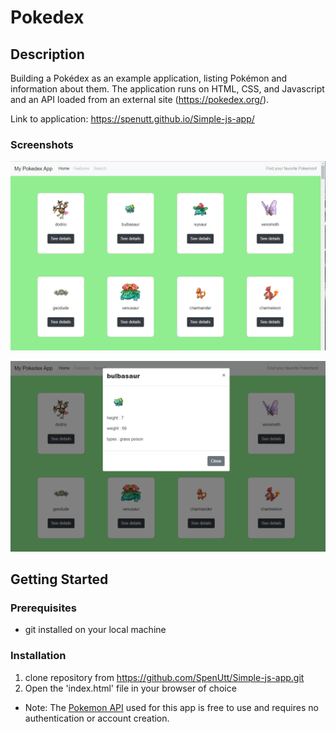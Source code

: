 # Pokedex 

## Description 

 Building a Pokédex as an example application, listing Pokémon and information about them. The application runs on HTML, CSS, and Javascript and an API loaded from an external site (https://pokedex.org/). 

 Link to application: https://spenutt.github.io/Simple-js-app/


### Screenshots 

![home page](/img/home%20page.png)

![modal](/img/modal.png)

## Getting Started

### Prerequisites
- git installed on your local machine

### Installation 

1. clone repository from https://github.com/SpenUtt/Simple-js-app.git
2. Open the 'index.html' file in your browser of choice 
- Note: The <a href="https://pokeapi.co/" target="_blank">Pokemon API</a> used for this app is free to use and requires no authentication or account creation.

